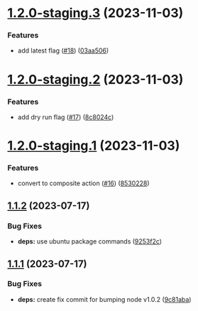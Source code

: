 # [1.2.0-staging.3](https://github.com/outoforbitdev/action-docker-publish/compare/v1.2.0-staging.2...v1.2.0-staging.3) (2023-11-03)


### Features

* add latest flag ([#18](https://github.com/outoforbitdev/action-docker-publish/issues/18)) ([03aa506](https://github.com/outoforbitdev/action-docker-publish/commit/03aa506a8b0da15e0a0f3b6a19a1fb27a6840189))

# [1.2.0-staging.2](https://github.com/outoforbitdev/action-docker-publish/compare/v1.2.0-staging.1...v1.2.0-staging.2) (2023-11-03)


### Features

* add dry run flag ([#17](https://github.com/outoforbitdev/action-docker-publish/issues/17)) ([8c8024c](https://github.com/outoforbitdev/action-docker-publish/commit/8c8024cab183c5a183ad2572cecf77b63d2c5463))

# [1.2.0-staging.1](https://github.com/outoforbitdev/action-docker-publish/compare/v1.1.2...v1.2.0-staging.1) (2023-11-03)


### Features

* convert to composite action ([#16](https://github.com/outoforbitdev/action-docker-publish/issues/16)) ([8530228](https://github.com/outoforbitdev/action-docker-publish/commit/8530228d7a36efd0b3b5ddb5e52b1314cd0ba139))

## [1.1.2](https://github.com/outoforbitdev/action-docker-publish/compare/v1.1.1...v1.1.2) (2023-07-17)


### Bug Fixes

* **deps:** use ubuntu package commands ([9253f2c](https://github.com/outoforbitdev/action-docker-publish/commit/9253f2cd4f654f4fe875ffa91592a346bcb2a7cb))

## [1.1.1](https://github.com/outoforbitdev/action-docker-publish/compare/v1.1.0...v1.1.1) (2023-07-17)


### Bug Fixes

* **deps:** create fix commit for bumping node v1.0.2 ([9c81aba](https://github.com/outoforbitdev/action-docker-publish/commit/9c81aba4aa956088df520f966d5de89b8bd085eb))
